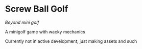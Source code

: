 # Screw Ball Golf

*Beyond mini golf*

A minigolf game with wacky mechanics

Currently not in active development, just making assets and such
